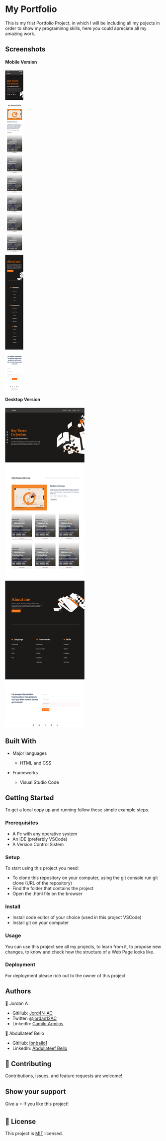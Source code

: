 # My Portfolio
This is my frist Portfolio Project, in which I will be including all my pojects in order to show my programinng skills, here you could apreciate all my  amazing work.

## Screenshots
#### Mobile Version
![project screenshot mobile](images/screenshots/screenshot_project3.png)

#### Desktop Version
![project screenshot desktop](images/screenshots/screenshot_desktop.png)


## Built With
- Major languages
  - HTML and CSS

- Frameworks
  - Visual Studio Code

## Getting Started
To get a local copy up and running follow these simple example steps.
### Prerequisites
- A Pc with any operative system
- An IDE (preferbly VSCode)
- A Version Control Sistem

### Setup
To start using this project you need:
- To clone this repository on your computer, using the git console run git clone (URL of the repository)
- Find the folder that contains the project
- Open the .html file on the browser

### Install
- Install code editor of your choice (used in this project VSCode)
- Install git on your computer

### Usage
You can use this project see all my projects, to learn from it, to propose new changes, to know and check how the structure of a Web Page looks like.

### Deployment
For deployment please rich out to the owner of this project

## Authors
👤 Jordan A
- GitHub: [Jord4N-AC](https://github.com/Jord4N-AC)
- Twitter: [@jordan12AC](https://twitter.com/jordan12AC)
- LinkedIn: [Camilo Armijos](https://www.linkedin.com/in/camilo-armijos-2b9648197)

👤 Abdullateef Bello
- GitHub: [Ibnballo1](https://github.com/Ibnballo1)
- LinkedIn: [Abdullateef Bello](https://www.linkedin.com/in/camilo-armijos-2b9648197)


## 🤝 Contributing
Contributions, issues, and feature requests are welcome!

## Show your support
Give a ⭐️ if you like this project!

## 📝 License
This project is [MIT](https://github.com/microverseinc/readme-template/blob/master/MIT.md) licensed.

